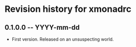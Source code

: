 # Revision history for xmonadrc

## 0.1.0.0 -- YYYY-mm-dd

* First version. Released on an unsuspecting world.
